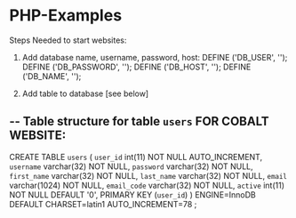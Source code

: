 # PHP-Examples

Steps Needed to start websites:
1) Add database name, username, password, host:
DEFINE ('DB_USER', '');
DEFINE ('DB_PASSWORD', '');
DEFINE ('DB_HOST', '');
DEFINE ('DB_NAME', '');

2) Add table to database [see below]

-- Table structure for table `users` FOR COBALT WEBSITE:
--

CREATE TABLE `users` (
  `user_id` int(11) NOT NULL AUTO_INCREMENT,
  `username` varchar(32) NOT NULL,
  `password` varchar(32) NOT NULL,
  `first_name` varchar(32) NOT NULL,
  `last_name` varchar(32) NOT NULL,
  `email` varchar(1024) NOT NULL,
  `email_code` varchar(32) NOT NULL,
  `active` int(11) NOT NULL DEFAULT '0',
  PRIMARY KEY (`user_id`)
) ENGINE=InnoDB  DEFAULT CHARSET=latin1 AUTO_INCREMENT=78 ;
